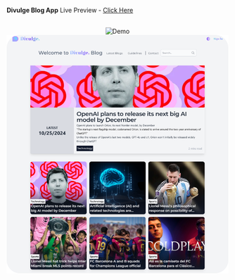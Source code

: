 **Divulge Blog App**
Live Preview - [Click Here](https://divulge.onrender.com/)

<br/>
<div align="center">
  <img alt="Demo" src="https://divulge.onrender.com/assets/about-18dsbT2C.png" />
    <img alt="Demo" src="divulgexl.png" />
</div>
<br/>
<br/>
